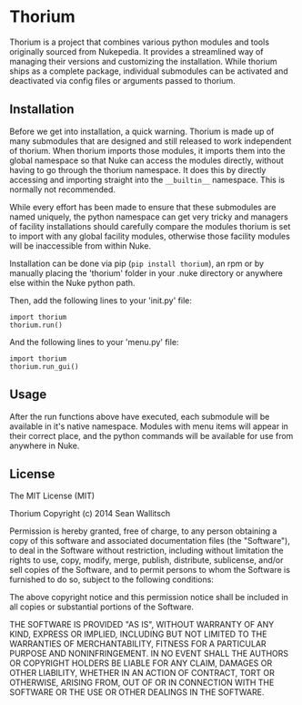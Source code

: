 
Thorium
=======

Thorium is a project that combines various python modules and tools originally
sourced from Nukepedia. It provides a streamlined way of managing their
versions and  customizing the installation. While thorium ships as a complete
package, individual submodules can be activated and deactivated via config
files or arguments passed to thorium.

## Installation

Before we get into installation, a quick warning. Thorium is made up of many
submodules that are designed and still released to work independent of
thorium. When thorium imports those modules, it imports them into the global
namespace so that Nuke can access the modules directly, without having to go
through the thorium namespace. It does this by directly accessing and importing
straight into the `__builtin__` namespace. This is normally not recommended.

While every effort has been made to ensure that these submodules are named
uniquely, the python namespace can get very tricky and managers of facility
installations should carefully compare the modules thorium is set to import
with any global facility modules, otherwise those facility modules will
be inaccessible from within Nuke.

Installation can be done via pip (`pip install thorium`), an rpm or by manually
placing the 'thorium' folder in your .nuke directory or anywhere else within
the Nuke python path.

Then, add the following lines to your 'init.py' file:
```
import thorium
thorium.run()
```
And the following lines to your 'menu.py' file:
```
import thorium
thorium.run_gui()
```
## Usage

After the run functions above have executed, each submodule will be available
in it's native namespace. Modules with menu items will appear in their correct
place, and the python commands will be available for use from anywhere in Nuke.

## License

The MIT License (MIT)

Thorium
Copyright (c) 2014 Sean Wallitsch

Permission is hereby granted, free of charge, to any person obtaining a copy
of this software and associated documentation files (the "Software"), to deal
in the Software without restriction, including without limitation the rights
to use, copy, modify, merge, publish, distribute, sublicense, and/or sell
copies of the Software, and to permit persons to whom the Software is
furnished to do so, subject to the following conditions:

The above copyright notice and this permission notice shall be included in all
copies or substantial portions of the Software.

THE SOFTWARE IS PROVIDED "AS IS", WITHOUT WARRANTY OF ANY KIND, EXPRESS OR
IMPLIED, INCLUDING BUT NOT LIMITED TO THE WARRANTIES OF MERCHANTABILITY,
FITNESS FOR A PARTICULAR PURPOSE AND NONINFRINGEMENT. IN NO EVENT SHALL THE
AUTHORS OR COPYRIGHT HOLDERS BE LIABLE FOR ANY CLAIM, DAMAGES OR OTHER
LIABILITY, WHETHER IN AN ACTION OF CONTRACT, TORT OR OTHERWISE, ARISING FROM,
OUT OF OR IN CONNECTION WITH THE SOFTWARE OR THE USE OR OTHER DEALINGS IN THE
SOFTWARE.
